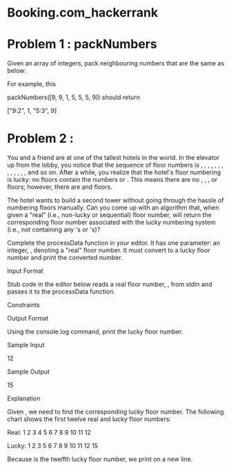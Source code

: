 # Booking.com_hackerrank
# Problem 1 : packNumbers
Given an array of integers, pack neighbouring numbers that are the same as below:

For example, this

packNumbers([9, 9, 1, 5, 5, 5, 9])
should return

["9:2", 1, "5:3", 9]



# Problem 2 :
You and a friend are at one of the tallest hotels in the world. In the elevator up from the lobby, you notice that the sequence of floor numbers is , , , , , , , , , , , , , and so on. After a while, you realize that the hotel's floor numbering is lucky: no floors contain the numbers  or . This means there are no , , , or  floors; however, there are  and  floors.

The hotel wants to build a second tower without going through the hassle of numbering floors manually. Can you come up with an algorithm that, when given a "real" (i.e., non-lucky or sequential) floor number, will return the corresponding floor number associated with the lucky numbering system (i.e., not containing any 's or 's)?

Complete the processData function in your editor. It has one parameter: an integer, , denoting a "real" floor number. It must convert  to a lucky floor number and print the converted number.

Input Format

Stub code in the editor below reads a real floor number, , from stdin and passes it to the processData function.

Constraints

Output Format

Using the console.log command, print the lucky floor number.

Sample Input

12

Sample Output

15

Explanation

Given , we need to find the corresponding lucky floor number. The following chart shows the first twelve real and lucky floor numbers:

Real:   1  2  3  4  5  6  7  8  9  10  11  12

Lucky:  1  2  3  5  6  7  8  9  10 11  12  15

Because  is the twelfth lucky floor number, we print  on a new line.
